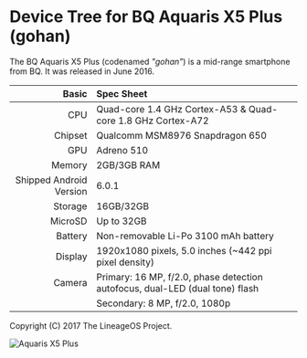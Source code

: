 Device Tree for BQ Aquaris X5 Plus (gohan)
===========================================

The BQ Aquaris X5 Plus (codenamed _"gohan"_) is a mid-range smartphone from BQ.
It was released in June 2016.


Basic   | Spec Sheet
-------:|:-------------------------
CPU     | Quad-core 1.4 GHz Cortex-A53 & Quad-core 1.8 GHz Cortex-A72
Chipset | Qualcomm MSM8976 Snapdragon 650
GPU     | Adreno 510
Memory  | 2GB/3GB RAM
Shipped Android Version | 6.0.1
Storage | 16GB/32GB
MicroSD | Up to 32GB
Battery | Non-removable Li-Po 3100 mAh battery
Display | 1920x1080 pixels, 5.0 inches (~442 ppi pixel density)
Camera  | Primary: 16 MP, f/2.0, phase detection autofocus, dual-LED (dual tone) flash
	| Secondary: 8 MP, f/2.0, 1080p

Copyright (C) 2017 The LineageOS Project.

![Aquaris X5 Plus](https://it-bqcom15-media.s3.amazonaws.com/prod/images/200_200/6/7/a/d/67ad2f4be52cca13f3830f6793d466bbdf2fa3a5.jpg "BQ Aquaris X5 Plus")
